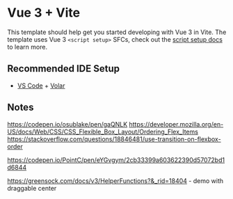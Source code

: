 # Vue 3 + Vite

This template should help get you started developing with Vue 3 in Vite. The template uses Vue 3 `<script setup>` SFCs, check out the [script setup docs](https://v3.vuejs.org/api/sfc-script-setup.html#sfc-script-setup) to learn more.

## Recommended IDE Setup

- [VS Code](https://code.visualstudio.com/) + [Volar](https://marketplace.visualstudio.com/items?itemName=Vue.volar)


## Notes
https://codepen.io/osublake/pen/gaQNLK
https://developer.mozilla.org/en-US/docs/Web/CSS/CSS_Flexible_Box_Layout/Ordering_Flex_Items
https://stackoverflow.com/questions/18846481/use-transition-on-flexbox-order

https://codepen.io/PointC/pen/eYGvgym/2cb33399a603622390d57072bd1d6844

https://greensock.com/docs/v3/HelperFunctions?&_rid=18404 - demo with draggable center